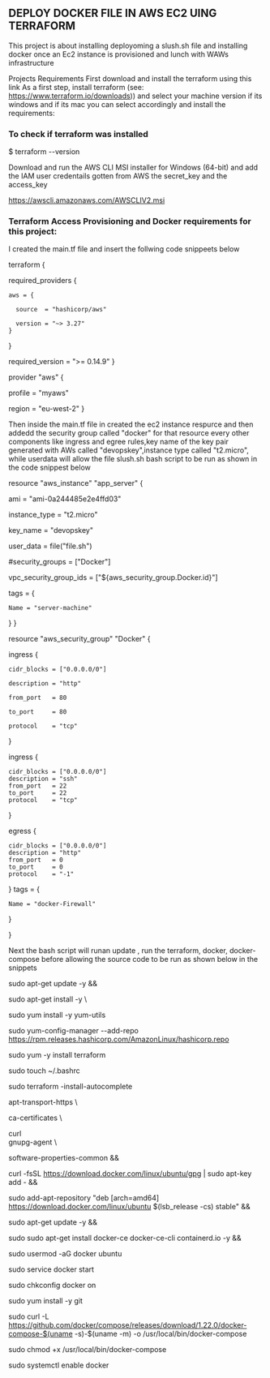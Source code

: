 ## DEPLOY DOCKER FILE IN AWS EC2 UING TERRAFORM

This project is about installing deployoming a slush.sh file and installing docker once an Ec2 instance is provisioned and lunch with WAWs infrastructure 

Projects Requirements First download and install the terraform using this link As a first step, install terraform (see: https://www.terraform.io/downloads)) 
and select your machine version if its windows and if its mac you can select accordingly and install the requirements:

### To check if terraform was installed
$ terraform --version

Download and run the AWS CLI MSI installer for Windows (64-bit) and add the IAM user credentails gotten from AWS the secret_key and the access_key

https://awscli.amazonaws.com/AWSCLIV2.msi

### Terraform Access Provisioning and Docker requirements for this project:
I created the main.tf file and insert the follwing code snippeets below 

terraform {

  required_providers {
  
    aws = {
    
      source  = "hashicorp/aws"
      
      version = "~> 3.27"
    }
  }

  required_version = ">= 0.14.9"
}

provider "aws" {

  profile = "myaws"
  
  region  = "eu-west-2"
}

Then inside the main.tf file in created the ec2 instance respurce and then addedd the security group called "docker" for that resource every other 
components like ingress and egree rules,key name of the key pair generated with AWs called "devopskey",instance type called "t2.micro",
while userdata will allow the file slush.sh bash script to be run
as shown in the code snippest below

resource "aws_instance" "app_server" {

  ami             = "ami-0a244485e2e4ffd03"
  
  instance_type   = "t2.micro"
  
  key_name        = "devopskey"
  
  user_data       = file("file.sh")
  
  #security_groups = ["Docker"]
  
 vpc_security_group_ids = ["${aws_security_group.Docker.id}"]
 
  tags = {
  
    Name = "server-machine"
    
  }
}

resource "aws_security_group" "Docker" {

 ingress {

    cidr_blocks = ["0.0.0.0/0"]
    
    description = "http"
    
    from_port   = 80
    
    to_port     = 80
    
    protocol    = "tcp"


  }

  ingress {

    cidr_blocks = ["0.0.0.0/0"]
    description = "ssh"
    from_port   = 22
    to_port     = 22
    protocol    = "tcp"


  }

  egress {

    cidr_blocks = ["0.0.0.0/0"]
    description = "http"
    from_port   = 0
    to_port     = 0
    protocol    = "-1"


  }
  tags = {

    Name = "docker-Firewall"
  }

}
  
  Next the bash script will runan update , run the terraform, docker, docker-compose before
  allowing the source code to be run as shown below in the snippets
 
sudo apt-get update -y &&

sudo apt-get install -y \

sudo yum install -y yum-utils

sudo yum-config-manager --add-repo https://rpm.releases.hashicorp.com/AmazonLinux/hashicorp.repo

sudo yum -y install terraform

sudo touch ~/.bashrc

sudo terraform -install-autocomplete

apt-transport-https \

ca-certificates \

curl \
gnupg-agent \

software-properties-common &&

curl -fsSL https://download.docker.com/linux/ubuntu/gpg | sudo apt-key add - &&

sudo add-apt-repository "deb [arch=amd64] https://download.docker.com/linux/ubuntu $(lsb_release -cs) stable" &&

sudo apt-get update -y &&

sudo sudo apt-get install docker-ce docker-ce-cli containerd.io -y &&

sudo usermod -aG docker ubuntu

sudo service docker start

sudo chkconfig docker on

sudo yum install -y git

sudo curl -L https://github.com/docker/compose/releases/download/1.22.0/docker-compose-$(uname -s)-$(uname -m) -o /usr/local/bin/docker-compose

sudo chmod +x /usr/local/bin/docker-compose

sudo systemctl enable docker
